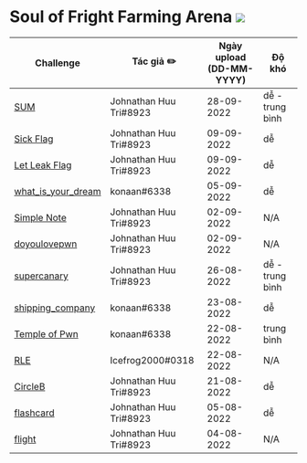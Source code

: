 # Soul of Fright Farming Arena ![](../assets/Soul_of_Fright.gif)

| Challenge | Tác giả ✏️              | Ngày upload (DD-MM-YYYY) | Độ khó |
|-----------|------------------------|--------------------------|--------|
| [SUM](./sum/) | Johnathan Huu Tri#8923 | 28-09-2022               | dễ - trung bình    |
| [Sick Flag](./Sick_Flag/) | Johnathan Huu Tri#8923 | 09-09-2022               | dễ     |
| [Let Leak Flag](./Let_leak_Flag/) | Johnathan Huu Tri#8923 | 09-09-2022               | dễ     |
| [what_is_your_dream](./what_is_your_dream/) | konaan#6338 | 05-09-2022               | dễ     |
| [Simple Note](./SimpleNote/) | Johnathan Huu Tri#8923 | 02-09-2022               | N/A     |
| [doyoulovepwn](./doyoulovepwn/) | Johnathan Huu Tri#8923 | 02-09-2022               | N/A     |
| [supercanary](./supercanary/) | Johnathan Huu Tri#8923 | 26-08-2022               | dễ - trung bình     |
| [shipping_company](./shipping_company/) | konaan#6338 | 23-08-2022               | dễ     |
| [Temple of Pwn](./Temple_of_Pwn/) | konaan#6338 | 22-08-2022               | trung bình     |
| [RLE](./RLE/) | Icefrog2000#0318 | 22-08-2022               | N/A     |
| [CircleB](./CircleB/) | Johnathan Huu Tri#8923 | 21-08-2022               | dễ     |
| [flashcard](./flashcard/) | Johnathan Huu Tri#8923 | 05-08-2022               | dễ     |
| [flight](./flight/)    | Johnathan Huu Tri#8923 | 04-08-2022               | N/A    |
